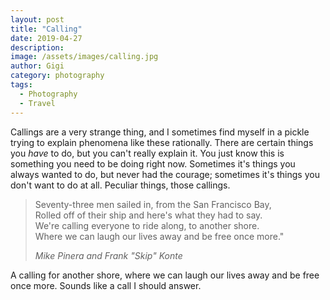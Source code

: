 ```yaml
---
layout: post
title: "Calling"
date: 2019-04-27
description:
image: /assets/images/calling.jpg
author: Gigi
category: photography
tags:
  - Photography
  - Travel
---
```


Callings are a very strange thing, and I sometimes find myself in a pickle
trying to explain phenomena like these rationally. There are certain things
you _have_ to do, but you can't really explain it. You just know
this is something you need to be doing right now. Sometimes it's things you
always wanted to do, but never had the courage; sometimes it's things you
don't want to do at all. Peculiar things, those callings.

> Seventy-three men sailed in, from the San Francisco Bay,<br/>
> Rolled off of their ship and here's what they had to say.<br/>
> We're calling everyone to ride along, to another shore.<br/>
> Where we can laugh our lives away and be free once more."
>
> <cite>Mike Pinera and Frank "Skip" Konte</cite>

A calling for another shore, where we can laugh our lives away and be free
once more. Sounds like a call I should answer.
